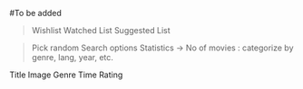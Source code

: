 #To be added
> Wishlist
> Watched List
> Suggested List

> Pick random
> Search options
> Statistics -> No of movies : categorize by genre, lang, year, etc.

Title
Image
Genre
Time
Rating
